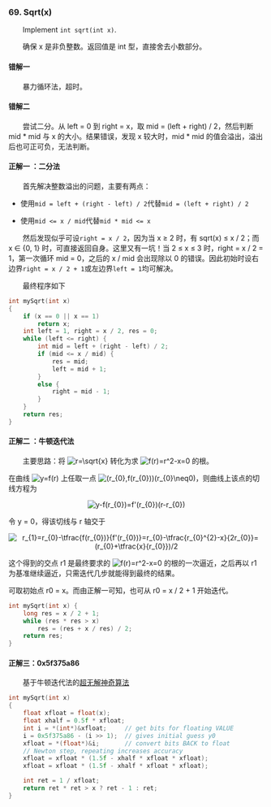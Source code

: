 ### 69. Sqrt(x)

&emsp;&emsp;Implement `int sqrt(int x)`.

&emsp;&emsp;确保 x 是非负整数。返回值是 int 型，直接舍去小数部分。

#### 错解一

&emsp;&emsp;暴力循环法，超时。

#### 错解二

&emsp;&emsp;尝试二分。从 left = 0 到 right = x，取 mid = (left + right) / 2，然后判断 mid * mid 与 x 的大小。结果错误，发现 x 较大时，mid * mid 的值会溢出，溢出后也可正可负，无法判断。

#### 正解一 ：二分法

&emsp;&emsp;首先解决整数溢出的问题，主要有两点：

- 使用`mid = left + (right - left) / 2`代替`mid = (left + right) / 2`

- 使用`mid <= x / mid`代替`mid * mid <= x`

&emsp;&emsp;然后发现似乎可设`right = x / 2`，因为当 x ≥ 2 时，有 sqrt(x) ≤ x / 2；而 x ∈ {0, 1} 时，可直接返回自身。这里又有一坑！当 2 ≤ x ≤ 3 时，right = x / 2 = 1，第一次循环 mid = 0，之后的 x / mid 会出现除以 0 的错误。因此初始时设右边界`right = x / 2 + 1`或左边界`left = 1`均可解决。

&emsp;&emsp;最终程序如下

```cpp
int mySqrt(int x)
{
    if (x == 0 || x == 1)
        return x;
    int left = 1, right = x / 2, res = 0;
    while (left <= right) {
        int mid = left + (right - left) / 2;     
        if (mid <= x / mid) {
            res = mid;
            left = mid + 1;
        }
        else {
            right = mid - 1;
        }
    }
    return res;
}
```

#### 正解二 ：牛顿迭代法

&emsp;&emsp;主要思路：将 <img src="https://latex.codecogs.com/svg.latex?r=\sqrt{x}" title="r=\sqrt{x}" /> 转化为求 <img src="https://latex.codecogs.com/svg.latex?f(r)=r^2-x=0" title="f(r)=r^2-x=0" /> 的根。


在曲线 <img src="https://latex.codecogs.com/svg.latex?y=f(r)" title="y=f(r)" /> 上任取一点 <img src="https://latex.codecogs.com/svg.latex?(r_{0},f(r_{0}))(r_{0}\neq0)" title="(r_{0},f(r_{0}))(r_{0}\neq0)" />，则曲线上该点的切线方程为

<center><img src="https://latex.codecogs.com/svg.latex?y-f(r_{0})=f'(r_{0})(r-r_{0})" title="y-f(r_{0})=f'(r_{0})(r-r_{0})" /></center>

令 y = 0，得该切线与 r 轴交于

<center><img src="https://latex.codecogs.com/svg.latex?r_{1}=r_{0}-\tfrac{f(r_{0})}{f'(r_{0})}=r_{0}-\tfrac{r_{0}^{2}-x}{2r_{0}}=(r_{0}&plus;\tfrac{x}{r_{0}})/2" title="r_{1}=r_{0}-\tfrac{f(r_{0})}{f'(r_{0})}=r_{0}-\tfrac{r_{0}^{2}-x}{2r_{0}}=(r_{0}+\tfrac{x}{r_{0}})/2" /></center>

这个得到的交点 r1 是最终要求的 <img src="https://latex.codecogs.com/svg.latex?f(r)=r^2-x=0" title="f(r)=r^2-x=0" /> 的根的一次逼近，之后再以 r1 为基准继续逼近，只需迭代几步就能得到最终的结果。

可取初始点 r0 = x。而由正解一可知，也可从 r0 = x / 2 + 1 开始迭代。

```cpp
int mySqrt(int x) {
    long res = x / 2 + 1;
    while (res * res > x)
        res = (res + x / res) / 2;
    return res;
}
```

#### 正解三：0x5f375a86

&emsp;&emsp;基于牛顿迭代法的[超无解神奇算法](http://www.cnblogs.com/pkuoliver/archive/2010/10/06/1844725.html)

```cpp
int mySqrt(int x)
{
    float xfloat = float(x);
    float xhalf = 0.5f * xfloat;
    int i = *(int*)&xfloat;     // get bits for floating VALUE 
    i = 0x5f375a86 - (i >> 1);  // gives initial guess y0
    xfloat = *(float*)&i;       // convert bits BACK to float
    // Newton step, repeating increases accuracy
    xfloat = xfloat * (1.5f - xhalf * xfloat * xfloat);
    xfloat = xfloat * (1.5f - xhalf * xfloat * xfloat);

    int ret = 1 / xfloat;
    return ret * ret > x ? ret - 1 : ret;
}
```
